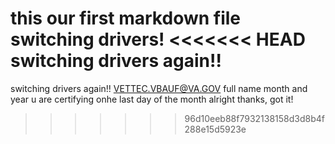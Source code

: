 this our first markdown file
switching drivers!
<<<<<<< HEAD
switching drivers again!!
=======
switching drivers again!!
VETTEC.VBAUF@VA.GOV full name month and year u are certifying onhe last day of the month
alright thanks, got it!
>>>>>>> 96d10eeb88f7932138158d3d8b4f288e15d5923e

